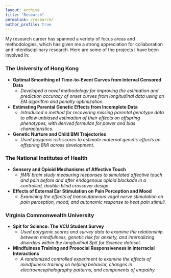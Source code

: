 ```yaml
---
layout: archive
title: "Research"
permalink: /research/
author_profile: true
---
```


My research career has spanned a veriety of focus areas and methodologies, which has given me a strong appreciation for collaboration and interdisciplinary research. Here are some of the projects I have been involved in:



### The University of Hong Kong

* **Optimal Smoothing of Time-to-Event Curves from Interval Censored Data**
  * _Developed a novel methodology for improving the estimation and prediction accuracy of onset curves from longitudinal data using an EM algorithm and penalty optimization._
* **Estimating Parental Genetic Effects from Incomplete Data**
  * _Introduced a method for recovering missing parental genotype data to allow unbiased estimation of their effects on offspring phenotypes, with derived formulae for power and bias characteristics._
* **Genetic Nurture and Child BMI Trajectories**
  * *Used poygenic risk scores to estimate maternal genetic effects on offspring BMI across development.*



### The National Institutes of Health

- **Sensory and Opioid Mechanisms of Affective Touch**
  - *fMRI brain study measuring responses to simulated affective touch and pain before and after endogenous opioid blockade in a controlled, double-blind crossover design.*
- **Effects of External Ear Stimulation on Pain Perception and Mood**
  - *Examining the effects of transcutaneous vagal nerve stimulation on pain perception, mood, and autonomic response to heat pain stimuli.*



### Virginia Commonwealth University

- **Spit for Science: The VCU Student Survey**
  - _Used polygenic scores and survey data to examine the relationship between mindfulness, genetic risk for anxiety, and internalizing disorders within the longitudinal Spit for Science dataset._
- **Mindfulness Training and Prosocial Responsiveness in Interracial Interactions**
  - *A randomized controlled experiment to examine the effects of mindfulness training on helping behavior, changes in electroencephalography patterns, and components of empathy.*

